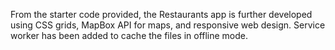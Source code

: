 From the starter code provided, the Restaurants app is further developed using CSS grids, MapBox API for maps, and responsive web design. Service worker has been added to cache the files in offline mode.
